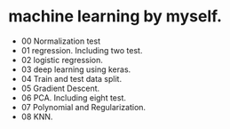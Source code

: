 # machine learning by myself.

* 00 Normalization test
* 01 regression. Including two test.
* 02 logistic regression.
* 03 deep learning using keras.
* 04 Train and test data split.
* 05 Gradient Descent.
* 06 PCA. Including eight test.
* 07 Polynomial and Regularization.
* 08 KNN.